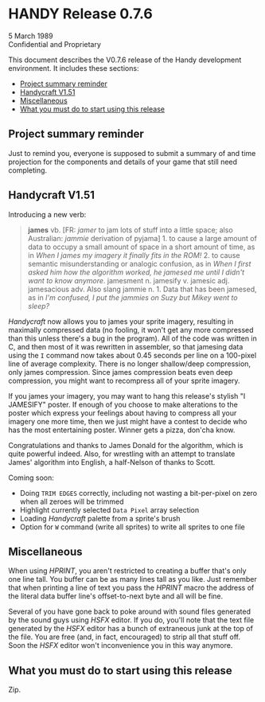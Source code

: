 # HANDY Release 0.7.6

5 March 1989  
Confidential and Proprietary

This document describes the V0.7.6 release of the Handy development environment. It includes these sections:

- [Project summary reminder](#project-summary-reminder)
- [Handycraft V1.51](#handycraft-v151)
- [Miscellaneous](#miscellaneous)
- [What you must do to start using this release](#what-you-must-do-to-start-using-this-release)

## Project summary reminder

Just to remind you, everyone is supposed to submit a summary of and time projection for the components and details of your game that still need completing.

## Handycraft V1.51

Introducing a new verb:

> **james** vb. [FR: *jamer* to jam lots of stuff into a little space; also Australian: *jammie* derivation of pyjama] 1. to cause a large amount of data to occupy a small amount of space in a short amount of time, as in *When I james my imagery it finally fits in the ROM!* 2. to cause semantic misunderstanding or analogic confusion, as in *When I first asked him how the algorithm worked, he jamesed me until I didn't want to know anymore*. jamesment n. jamesify v. jamesic adj. jamesacious adv. Also slang jammie n. 1. Data that has been jamesed, as in *I'm confused, I put the jammies on Suzy but Mikey went to sleep?*

*Handycraft* now allows you to james your sprite imagery, resulting in maximally compressed data (no fooling, it won't get any more compressed than this unless there's a bug in the program). All of the code was written in C, and then most of it was rewritten in assembler, so that jamesing data using the `I` command now takes about 0.45 seconds per line on a 100-pixel line of average complexity. There is no longer shallow/deep compression, only james compression. Since james compression beats even deep compression, you might want to recompress all of your sprite imagery.

If you james your imagery, you may want to hang this release's stylish "I JAMESIFY" poster. If enough of you choose to make alterations to the poster which express your feelings about having to compress all your imagery one more time, then we just might have a contest to decide who has the most entertaining poster. Winner gets a pizza, don'cha know.

Congratulations and thanks to James Donald for the algorithm, which is quite powerful indeed. Also, for wrestling with an attempt to translate James' algorithm into English, a half-Nelson of thanks to Scott.

Coming soon:

- Doing `TRIM EDGES` correctly, including not wasting a bit-per-pixel on zero when all zeroes will be trimmed
- Highlight currently selected `Data Pixel` array selection
- Loading *Handycraft* palette from a sprite's brush
- Option for `W` command (write all sprites) to write all sprites to one file

## Miscellaneous

When using *HPRINT*, you aren't restricted to creating a buffer that's only one line tall. You buffer can be as many lines tall as you like. Just remember that when printing a line of text you pass the *HPRINT* macro the address of the literal data buffer line's offset-to-next byte and all will be fine.

Several of you have gone back to poke around with sound files generated by the sound guys using *HSFX* editor. If you do, you'll note that the text file generated by the *HSFX* editor has a bunch of extraneous junk at the top of the file. You are free (and, in fact, encouraged) to strip all that stuff off. Soon the *HSFX* editor won't inconvenience you in this way anymore.

## What you must do to start using this release

Zip.
